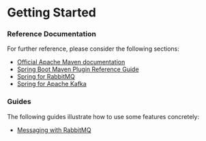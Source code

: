 # Getting Started

### Reference Documentation
For further reference, please consider the following sections:

* [Official Apache Maven documentation](https://maven.apache.org/guides/index.html)
* [Spring Boot Maven Plugin Reference Guide](https://docs.spring.io/spring-boot/docs/2.1.8.RELEASE/maven-plugin/)
* [Spring for RabbitMQ](https://docs.spring.io/spring-boot/docs/{bootVersion}/reference/htmlsingle/#boot-features-amqp)
* [Spring for Apache Kafka](https://docs.spring.io/spring-boot/docs/{bootVersion}/reference/htmlsingle/#boot-features-kafka)

### Guides
The following guides illustrate how to use some features concretely:

* [Messaging with RabbitMQ](https://spring.io/guides/gs/messaging-rabbitmq/)

